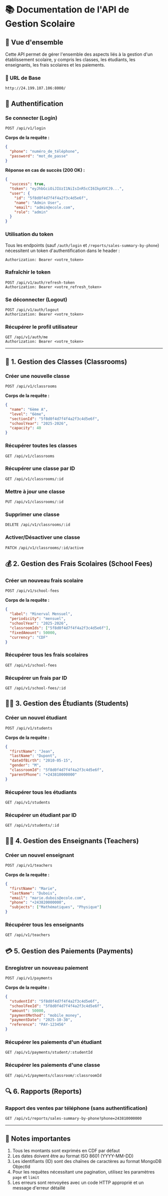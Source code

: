 # 📚 Documentation de l'API de Gestion Scolaire

## 🎯 Vue d'ensemble

Cette API permet de gérer l'ensemble des aspects liés à la gestion d'un établissement scolaire, y compris les classes, les étudiants, les enseignants, les frais scolaires et les paiements.

### 🔗 URL de Base
```
http://24.199.107.106:8000/
```

## 🔐 Authentification

### Se connecter (Login)
```http
POST /api/v1/login
```
**Corps de la requête :**
```json
{
  "phone": "numéro_de_téléphone",
  "password": "mot_de_passe"
}
```

**Réponse en cas de succès (200 OK) :**
```json
{
  "success": true,
  "token": "eyJhbGciOiJIUzI1NiIsInR5cCI6IkpXVCJ9...",
  "user": {
    "id": "5f8d0f4d7f4f4a2f3c4d5e6f",
    "name": "Admin User",
    "email": "admin@ecole.com",
    "role": "admin"
  }
}
```

### Utilisation du token
Tous les endpoints (sauf `/auth/login` et `/reports/sales-summary-by-phone`) nécessitent un token d'authentification dans le header :
```
Authorization: Bearer <votre_token>
```

### Rafraîchir le token
```http
POST /api/v1/auth/refresh-token
Authorization: Bearer <votre_refresh_token>
```

### Se déconnecter (Logout)
```http
POST /api/v1/auth/logout
Authorization: Bearer <votre_token>
```

### Récupérer le profil utilisateur
```http
GET /api/v1/auth/me
Authorization: Bearer <votre_token>
```

---

## 🏫 1. Gestion des Classes (Classrooms)

### Créer une nouvelle classe
```http
POST /api/v1/classrooms
```
**Corps de la requête :**
```json
{
  "name": "6ème A",
  "level": "6ème",
  "sectionId": "5f8d0f4d7f4f4a2f3c4d5e6f",
  "schoolYear": "2025-2026",
  "capacity": 40
}
```

### Récupérer toutes les classes
```http
GET /api/v1/classrooms
```

### Récupérer une classe par ID
```http
GET /api/v1/classrooms/:id
```

### Mettre à jour une classe
```http
PUT /api/v1/classrooms/:id
```

### Supprimer une classe
```http
DELETE /api/v1/classrooms/:id
```

### Activer/Désactiver une classe
```http
PATCH /api/v1/classrooms/:id/active
```

## 💰 2. Gestion des Frais Scolaires (School Fees)

### Créer un nouveau frais scolaire
```http
POST /api/v1/school-fees
```
**Corps de la requête :**
```json
{
  "label": "Minerval Mensuel",
  "periodicity": "mensuel",
  "schoolYear": "2025-2026",
  "classroomIds": ["5f8d0f4d7f4f4a2f3c4d5e6f"],
  "fixedAmount": 50000,
  "currency": "CDF"
}
```

### Récupérer tous les frais scolaires
```http
GET /api/v1/school-fees
```

### Récupérer un frais par ID
```http
GET /api/v1/school-fees/:id
```

## 👨‍🎓 3. Gestion des Étudiants (Students)

### Créer un nouvel étudiant
```http
POST /api/v1/students
```
**Corps de la requête :**
```json
{
  "firstName": "Jean",
  "lastName": "Dupont",
  "dateOfBirth": "2010-05-15",
  "gender": "M",
  "classroomId": "5f8d0f4d7f4f4a2f3c4d5e6f",
  "parentPhone": "+243810000000"
}
```

### Récupérer tous les étudiants
```http
GET /api/v1/students
```

### Récupérer un étudiant par ID
```http
GET /api/v1/students/:id
```

## 👨‍🏫 4. Gestion des Enseignants (Teachers)

### Créer un nouvel enseignant
```http
POST /api/v1/teachers
```
**Corps de la requête :**
```json
{
  "firstName": "Marie",
  "lastName": "Dubois",
  "email": "marie.dubois@ecole.com",
  "phone": "+243820000000",
  "subjects": ["Mathématiques", "Physique"]
}
```

### Récupérer tous les enseignants
```http
GET /api/v1/teachers
```

## 💳 5. Gestion des Paiements (Payments)

### Enregistrer un nouveau paiement
```http
POST /api/v1/payments
```
**Corps de la requête :**
```json
{
  "studentId": "5f8d0f4d7f4f4a2f3c4d5e6f",
  "schoolFeeId": "5f8d0f4d7f4f4a2f3c4d5e6f",
  "amount": 50000,
  "paymentMethod": "mobile_money",
  "paymentDate": "2025-10-30",
  "reference": "PAY-123456"
}
```

### Récupérer les paiements d'un étudiant
```http
GET /api/v1/payments/student/:studentId
```

### Récupérer les paiements d'une classe
```http
GET /api/v1/payments/classroom/:classroomId
```

## 🔍 6. Rapports (Reports)

### Rapport des ventes par téléphone (sans authentification)
```http
GET /api/v1/reports/sales-summary-by-phone?phone=243810000000
```

---

## 📝 Notes importantes

1. Tous les montants sont exprimés en CDF par défaut
2. Les dates doivent être au format ISO 8601 (YYYY-MM-DD)
3. Les identifiants (ID) sont des chaînes de caractères au format MongoDB ObjectId
4. Pour les requêtes nécessitant une pagination, utilisez les paramètres `page` et `limit`
5. Les erreurs sont renvoyées avec un code HTTP approprié et un message d'erreur détaillé
